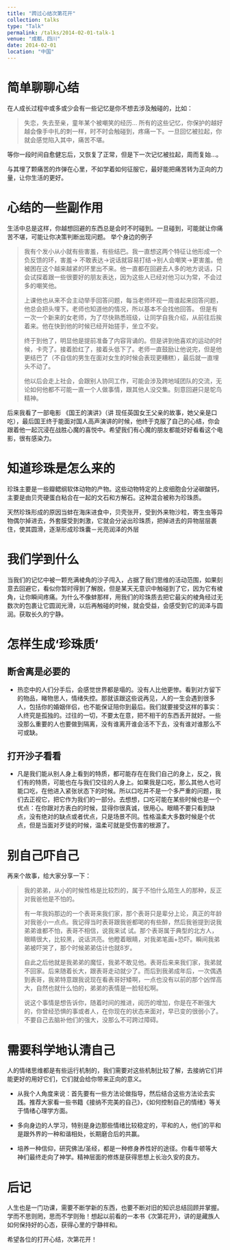 ```yaml
---
title: "跨过心结次第花开"
collection: talks
type: "Talk"
permalink: /talks/2014-02-01-talk-1
venue: "成都，四川"
date: 2014-02-01
location: "中国"
---
```


# 简单聊聊心结

在人成长过程中或多或少会有一些记忆是你不想去涉及触碰的，比如：

>失恋，失去至亲，童年某个被嘲笑的经历…
>所有的这些记忆，你保护的越好越会像手中扎的刺一样，时不时会触碰到，疼痛一下。一旦回忆被拉起，你就会感觉陷入其中，痛苦不堪。

等你一段时间自愈健忘后，又恢复了正常，但是下一次记忆被拉起，周而复始…。

与其埋了颗痛苦的炸弹在心里，不如学着如何征服它，最好能把痛苦转为正向的力量，让你生活的更好。


# 心结的一些副作用


生活中总是这样，你越想回避的东西总是会时不时碰到。一旦碰到，可能就让你痛苦不堪，可能让你决策判断出现问题。
举个身边的例子

>我有个发小从小就有些害羞，有些结巴。我一直想这两个特征让他形成一个负反馈的环，害羞-> 不敢表达->说话就容易打结->别人会嘲笑->更害羞。他被困在这个越来越紧的环里出不来。他一直都在回避去人多的地方说话，只会试探着跟一些很要好的朋友表达，因为这些人已经对他习以为常，不会过多的嘲笑他。
>
>上课他也从来不会主动举手回答问题，每当老师环视一周谁起来回答问题，他总会把头埋下。老师也知道他的情况，所以基本不会找他回答。
>但是有一次一个新来的女老师，为了尽快熟悉班级，让同学自我介绍，从前往后挨着来。他在快到他的时候已经开始搓手，坐立不安。
>
>终于到他了，明显他是提前准备了内容背诵的。但是讲到他喜欢的运动的时候，卡壳了。接着脸红了，接着头低下了。老师一直鼓励让他说完，但是他更结巴了（不自信的男生在面对女生的时候会表现更糟糕），最后就一直埋头不动了。
>
>他以后会走上社会，会跟别人协同工作，可能会涉及跨地域团队的交流，无论如何他都不可能一直一个人做事情，跟其他人没交集。刻意回避只是鸵鸟精神。

后来我看了一部电影 《国王的演讲》（讲 现任英国女王父亲的故事，她父亲是口吃），最后国王终于能面对国人高声演讲的时候，他终于克服了自己的心结，你会跟着他一起沉浸在战胜心魔的喜悦中。希望我们有心魔的朋友都能好好看看这个电影，很有感染力。

# 知道珍珠是怎么来的

珍珠主要是一些瓣鳃纲软体动物的产物。这些动物特定的上皮细胞会分泌碳酸钙，主要是由贝壳硬蛋白粘合在一起的文石和方解石。这种混合被称为珍珠质。

天然珍珠形成的原因当蚌在海床进食中，贝壳张开，受到外来物沙粒，寄生虫等异物偶尔掉进去，外套膜受到刺激，它就会分泌出珍珠质，把掉进去的异物层层裹住，使其圆滑，逐渐形成珍珠囊－光亮润泽的外层

# 我们学到什么

当我们的记忆中被一颗充满棱角的沙子闯入，占据了我们思维的活动范围，如果刻意去回避它，看似你暂时得到了解脱，但是某天无意识中触碰到了它，因为它有棱角，让你瞬间疼痛。为什么不像蚌那样，用我们的珍珠质去把它最尖的棱角经过无数次的包裹让它圆润光滑，以后再触碰的时候，就会受益，会感受到它的润泽与圆润。获取长久的宁静。


# 怎样生成‘珍珠质’

## 断舍离是必要的

  * 热恋中的人们分手后，会感觉世界都是塌的。没有人比他更惨。看到对方留下的物品，睹物思人，情绪失控。那就该跟这些说再见，人的一生会遇到很多人，包括你的婚姻伴侣，也不能保证陪你到最后。我们就要接受这样的事实：人终究是孤独的。过往的一切，不要太在意，把不相干的东西丢开就好。一些没那么重要的人也要做到隔离，没有谁离开谁会活不下去，没有谁对谁那么不可或缺。



## 打开沙子看看

  * 凡是我们能从别人身上看到的特质，都可能存在在我们自己的身上，反之，我们有的特质，可能也在与我们交往的人身上。如果我是口吃，那么其他人也可能口吃，在他进入紧张状态下的时候。所以口吃并不是一个多严重的问题，我们去正视它，把它作为我们的一部分。去想想，口吃可能在某些时候也是一个优点：在你跟对方表白的时候，显得你很真诚，很用心。眼睛不要只看到缺点，没有绝对的缺点或者优点，只是场景不同。性格温柔大多数时候是个优点，但是当面对歹徒的时候，温柔可就是受伤害的根源了。



# 别自己吓自己

再来个故事，给大家分享一下：

>我的弟弟，从小的时候性格是比较烈的，属于不怕什么陌生人的那种，反正对我爸他是不怕的。
>
>有一年我妈那边的一个表哥来我们家，那个表哥只是辈分上论，真正的年龄对我爸小一点点。我记得当时表哥跟我爸都喝的有些醉，然后我爸提到说我弟弟谁都不怕，表哥不相信，说我来试
试。那个表哥属于典型的北方人，眼睛很大，比较黑，说话洪亮。他瞪着眼睛，对我弟笔画+恐吓。瞬间我弟弟被吓哭了，那个时候弟弟估计也就8岁。
>
>自此之后他就是我弟弟的魔怔，我弟不敢见他。表哥后来来我们家，我弟就不回家。后来随着长大，跟表哥走动就少了。而后到我弟成年后，一次偶遇到表哥，我弟特意跟我说现在看表哥好矮啊，一点也没有以前的那个凶悍高大，自然也就什么怕的，弟弟的表情是一脸轻松啊。
>
>说这个事情是想告诉你，随着时间的推进，阅历的增加，你是在不断强大的，你曾经恐惧的事或者人，在你现在的状态来面对，早已变的很弱小了。不要自己去脑补他们的强大，没那么不可跨过障碍。

# 需要科学地认清自己

人的情绪思维都是有些运行机制的，我们需要对这些机制比较了解，去接纳它们并能更好的用好它们，它们就会给你带来正向的意义。

   * 从我个人角度来说：首先要有一些方法论做指导，然后结合这些方法论去实践。推荐大家看一些书籍《接纳不完美的自己》，《如何控制自己的情绪》等关于情绪心理学方面。

   * 多向身边的人学习，特别是身边那些情绪比较稳定的，平和的人，他们的平和是跟外界的一种和谐相处，长期磨合后的共赢。

   * 培养一种信仰，研究佛法/圣经，都是一种修身养性好的途径。你看牛顿等大神们最终走向了神学。精神层面的修炼是获得思想上长治久安的良方。

# 后记

人生也是一门功课，需要不断学新的东西，也要不断对旧的知识总结回顾并掌握。学而不思则罔，思而不学则殆！想起以前看的一本书《次第花开》，讲的是藏族人如何保持好的心态，获得心里的宁静祥和。

希望各位的打开心结，次第花开！
